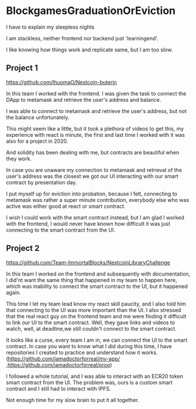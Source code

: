 # BlockgamesGraduationOrEviction
I have to explain my sleepless nights

I am stackless, neither frontend nor backend just 'learningend'.

I like knowing how things work and replicate same, but I am too slow.


<h2>Project 1</h2>


https://github.com/IhuomaO/Nestcoin-buterin

In this team I worked with the frontend. I was given the task to connect the DApp to metamask and retrieve the user's address and balance.

I was able to connect to metamask and retrieve the user's address, but not the balance unfortunately.

This might seem like a little, but it took a plethora of videos to get this, my experience with react is minute, the first and last time I worked with it was also for a project in 2020.

And solidity has been dealing with me, but contracts are beautiful when they work.

In case you are unaware my connection to metamask and  retrieval of the user's address was the closest we got our UI interacting with our smart contract by presentation day.

I put myself up for eviction into probation, because I felt, connecting to metamask was rather a super minute contribution, everybody else who was active was either good at react or smart contract.

I wish I could work with the smart contract instead, but I am glad I worked with the frontend, I would never have known how difficult it was just connecting to the smart contract from the UI.







<h2>Project 2</h2>

https://github.com/Team-ImmortalBlocks/NestcoinLibraryChallenge


In this team I worked on the frontend and subsequently with documentation, I did'nt want the same thing that happened in my team to happen here, which was inability to connect the smart contract to the UI, but it happened again.

This time I let my team lead know my react skill paucity, and I also told him that connecting to the UI was more important than the UI. I also stressed that the real react guy on the frontend team and me were finding it difficult to link our UI to the smart contract. Well, they gave links and videos to watch, well, at deadline,we still couldn't connect to the smart contract.

It looks like a curse, every team I am in, we can connect the UI to the smart contract.
In case you want to know what I did during this time, I have repositories I created to practice and understand how it works.(https://github.com/iamadoctorforreal/my-app/  ,https://github.com/iamadoctorforreal/proo)

I followed a whole tutorial, and I was able to interact with an ECR20 token smart contract from the UI.
The problem was, ours is a custom smart contract and I still had to interact with IPFS.

Not enough time for my slow brain to put it all together.

